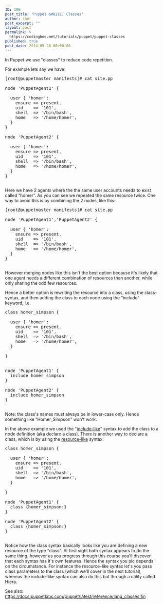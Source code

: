 ```yaml
---
ID: 106
post_title: 'Puppet &#8211; Classes'
author: sher
post_excerpt: ""
layout: post
permalink: >
  https://codingbee.net/tutorials/puppet/puppet-classes
published: true
post_date: 2014-05-28 00:00:00
---
```

In Puppet we use "classes" to reduce code repetition. 

For example lets say we have:


<pre>
[root@puppetmaster manifests]# cat site.pp

node 'PuppetAgent1' {

  user { 'homer':
    ensure => present,
    uid    => '101',
    shell  => '/bin/bash',
    home   => '/home/homer',
  }
}

node 'PuppetAgent2' {

  user { 'homer':
    ensure => present,
    uid    => '101',
    shell  => '/bin/bash',
    home   => '/home/homer',
  }
}

</pre>

Here we have 2 agents where the the same user accounts needs to exist called "homer". As you can see we repeated the same resource twice. One way to avoid this is by combining the 2 nodes, like this:

<pre>
[root@puppetmaster manifests]# cat site.pp

node 'PuppetAgent1','PuppetAgent2' {

  user { 'homer':
    ensure => present,
    uid    => '101',
    shell  => '/bin/bash',
    home   => '/home/homer',
  }
}

</pre>

However merging nodes like this isn't the best option because it's likely that one agent needs a different combination of resources than another, while only sharing the odd few resources. 

Hence a better option is rewriting the resource into a class, using the class-syntax, and then adding the class to each node using the "include" keyword, i.e.

<pre>
class homer_simpson {

  user { 'homer':
    ensure => present,
    uid    => '101',
    shell  => '/bin/bash',
    home   => '/home/homer',
  }

}


node 'PuppetAgent1' {
  include homer_simpson
}

node 'PuppetAgent2' {
  include homer_simpson
}

</pre>

Note: the class's names must always be in lower-case only. Hence something like "Homer_Simpson" won't work. 


In the above example we used the "<a href="https://docs.puppetlabs.com/puppet/latest/reference/lang_classes.html#declaring-classes">include-like</a>" syntax to add the class to a node definition (aka declare a class). There is another way to declare a class, which is by using the <a href="https://docs.puppetlabs.com/puppet/latest/reference/lang_classes.html#resource-like-behavior">resource-like</a> syntax: 

<pre>
class homer_simpson {

  user { 'homer':
    ensure => present,
    uid    => '101',
    shell  => '/bin/bash',
    home   => '/home/homer',
  }

}

node 'PuppetAgent1' {
  class {homer_simpson:}
}

node 'PuppetAgent2' {
  class {homer_simpson:}
}

</pre>

Notice how the class syntax basically looks like you are defining a new resource of the type "class". At first sight both syntax appears to do the same thing, however as you progress through this course you'll discover that each syntax has it's own features. Hence the syntax you pic depends on the circumstance. For instance the resource-like syntax let's you pass class parameters to the class (which we'll cover in the next tutorial), whereas the include-like syntax can also do this but through a utility called Hiera. 


See also:
https://docs.puppetlabs.com/puppet/latest/reference/lang_classes.fin
